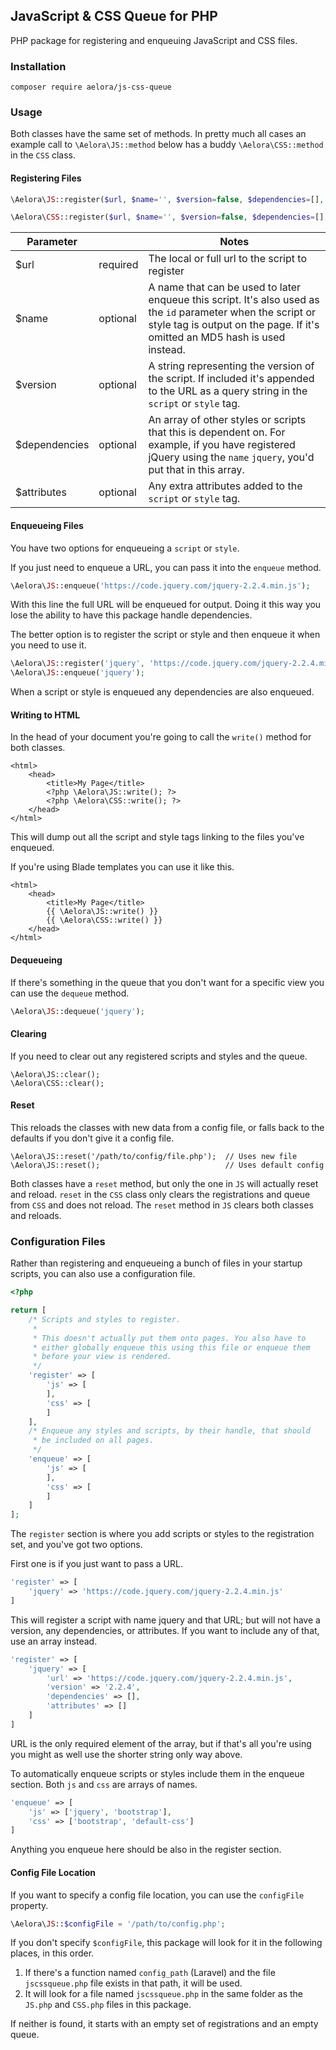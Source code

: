 ## JavaScript & CSS Queue for PHP

PHP package for registering and enqueuing JavaScript and CSS files.



### Installation

```
composer require aelora/js-css-queue
```

### Usage

Both classes have the same set of methods. In pretty much all cases an example call to `\Aelora\JS::method` below has a buddy `\Aelora\CSS::method` in the `CSS` class. 

#### Registering Files

```php
\Aelora\JS::register($url, $name='', $version=false, $dependencies=[], $attributes=[]);
```

```php
\Aelora\CSS::register($url, $name='', $version=false, $dependencies=[], $attributes=[]);
```



| Parameter     |          | Notes                                                        |
| ------------- | -------- | ------------------------------------------------------------ |
| $url          | required | The local or full url to the script to register              |
| $name         | optional | A name that can be used to later enqueue this script. It's also used as the `id` parameter when the script or style tag is output on the page. If it's omitted an MD5 hash is used instead. |
| $version      | optional | A string representing the version of the script. If included it's appended to the URL as a query string in the `script` or `style` tag. |
| $dependencies | optional | An array of other styles or scripts that this is dependent on. For example, if you have registered jQuery using the `name` `jquery`, you'd put that in this array. |
| $attributes   | optional | Any extra attributes added to the `script` or `style` tag.   |



#### Enqueueing Files

You have two options for enqueueing a `script` or `style`. 

If you just need to enqueue a URL, you can pass it into the `enqueue` method.

```php
\Aelora\JS::enqueue('https://code.jquery.com/jquery-2.2.4.min.js');
```

With this line the full URL will be enqueued for output. Doing it this way you lose the ability to have this package handle dependencies.

The better option is to register the script or style and then enqueue it when you need to use it.

```php
\Aelora\JS::register('jquery', 'https://code.jquery.com/jquery-2.2.4.min.js');
\Aelora\JS::enqueue('jquery'); 
```

When a script or style is enqueued any dependencies are also enqueued. 



#### Writing to HTML

In the head of your document you're going to call the `write()` method for both classes.

```php+HTML
<html>
    <head>
        <title>My Page</title>
        <?php \Aelora\JS::write(); ?>
        <?php \Aelora\CSS::write(); ?>
    </head>
</html>
```

This will dump out all the script and style tags linking to the files you've enqueued. 

If you're using Blade templates you can use it like this.

```php+HTML
<html>
    <head>
        <title>My Page</title>
        {{ \Aelora\JS::write() }}
        {{ \Aelora\CSS::write() }}
    </head>
</html>
```



#### Dequeueing

If there's something in the queue that you don't want for a specific view you can use the `dequeue` method.

```php
\Aelora\JS::dequeue('jquery'); 
```



#### Clearing 

If you need to clear out any registered scripts and styles and the queue.

```
\Aelora\JS::clear();
\Aelora\CSS::clear(); 
```



#### Reset

This reloads the classes with new data from a config file, or falls back to the defaults if you don't give it a config file. 

```
\Aelora\JS::reset('/path/to/config/file.php'); 	// Uses new file
\Aelora\JS::reset();							// Uses default config 
```

Both classes have a `reset` method, but only the one in `JS` will actually reset and reload. `reset` in the `CSS` class only clears the registrations and queue from `CSS` and does not reload. The `reset` method in `JS` clears both classes and reloads. 



### Configuration Files

Rather than registering and enqueueing a bunch of files in your startup scripts, you can also use a configuration file. 

```php
<?php

return [
    /* Scripts and styles to register.
     * 
     * This doesn't actually put them onto pages. You also have to
     * either globally enqueue this using this file or enqueue them
     * before your view is rendered. 
     */
    'register' => [
        'js' => [            
        ],
        'css' => [
        ]
    ],
    /* Enqueue any styles and scripts, by their handle, that should
     * be included on all pages. 
     */
    'enqueue' => [
        'js' => [
        ],
        'css' => [
        ]
    ]
];
```

The `register` section is where you add scripts or styles to the registration set, and you've got two options.

First one is if you just want to pass a URL.

```php
'register' => [
    'jquery' => 'https://code.jquery.com/jquery-2.2.4.min.js'
]
```

This will register a script with name jquery and that URL; but will not have a version, any dependencies, or attributes. If you want to include any of that, use an array instead.

```php
'register' => [
    'jquery' => [
        'url' => 'https://code.jquery.com/jquery-2.2.4.min.js',
        'version' => '2.2.4',
        'dependencies' => [],
        'attributes' => []
    ]
]
```

URL is the only required element of the array, but if that's all you're using you might as well use the shorter string only way above. 

To automatically enqueue scripts or styles include them in the enqueue section. Both `js` and `css` are arrays of names.

```php
'enqueue' => [
    'js' => ['jquery', 'bootstrap'],
    'css' => ['bootstrap', 'default-css']
]
```

Anything you enqueue here should be also in the register section. 

#### Config File Location

If you want to specify a config file location, you can use the `configFile` property.

```php
\Aelora\JS::$configFile = '/path/to/config.php';
```

If you don't specify `$configFile`, this package will look for it in the following places, in this order.

1. If there's a function named `config_path` (Laravel) and the file `jscssqueue.php` file exists in that path, it will be used.
2. It will look for a file named `jscssqueue.php` in the same folder as the `JS.php` and `CSS.php` files in this package. 

If neither is found, it starts with an empty set of registrations and an empty queue. 